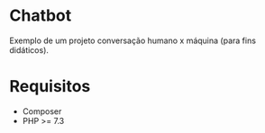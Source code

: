 # Chatbot
Exemplo de um projeto conversação humano x máquina (para fins didáticos).

# Requisitos

- Composer
- PHP >= 7.3

